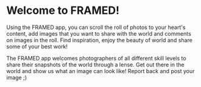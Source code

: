 # Welcome to FRAMED!

Using the FRAMED app, you can scroll the roll of photos to your heart's content, add images that you want to share with the world and comments on images in the roll. Find inspiration, enjoy the beauty of world and share some of your best work!

The FRAMED app welcomes photographers of all different skill levels to share their snapshots of the world through a lense. Get out there in the world and show us what an image can look like! Report back and post your image ;)
